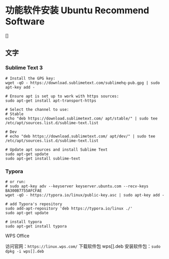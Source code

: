 # 功能软件安装 Ubuntu Recommend Software 

[]

## 文字

### Sublime Text 3

```
# Install the GPG key:
wget -qO - https://download.sublimetext.com/sublimehq-pub.gpg | sudo apt-key add -

# Ensure apt is set up to work with https sources:
sudo apt-get install apt-transport-https

# Select the channel to use:
# Stable
echo "deb https://download.sublimetext.com/ apt/stable/" | sudo tee /etc/apt/sources.list.d/sublime-text.list

# Dev
# echo "deb https://download.sublimetext.com/ apt/dev/" | sudo tee /etc/apt/sources.list.d/sublime-text.list

# Update apt sources and install Sublime Text
sudo apt-get update
sudo apt-get install sublime-text
```



### Typora

```
# or run:
# sudo apt-key adv --keyserver keyserver.ubuntu.com --recv-keys BA300B7755AFCFAE
wget -qO - https://typora.io/linux/public-key.asc | sudo apt-key add -

# add Typora's repository
sudo add-apt-repository 'deb https://typora.io/linux ./'
sudo apt-get update

# install typora
sudo apt-get install typora
```



WPS Office

访问官网：`https://linux.wps.com/`
下载软件包 wps[].deb 
安装软件包：`sudo dpkg -i wps[].deb`
